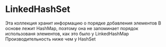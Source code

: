 # LinkedHashSet

Эта коллекция хранит информацию о порядке добавления элементов
В основе лежит HashMap, поэтому она не запоминает порядок использованя элементов, как это было у LinkedHashMap
Производительность ниже чем у  HashSet
